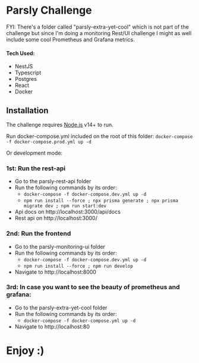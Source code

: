 # Parsly Challenge

FYI: There's a folder called "parsly-extra-yet-cool" which is not part of the challenge but since I'm doing a monitoring Rest/UI challenge I might as well include some cool Prometheus and Grafana metrics.

#### Tech Used:

- NestJS
- Typescript
- Postgres
- React
- Docker

## Installation

The challenge requires [Node.js](https://nodejs.org/) v14+ to run.

Run docker-compose.yml included on the root of this folder:
`docker-compose -f docker-compose.prod.yml up -d`

Or development mode:

### 1st: Run the rest-api

- Go to the parsly-rest-api folder
- Run the following commands by its order:
  - `docker-compose -f docker-compose.dev.yml up -d`
  - `npm run install --force ; npx prisma generate ; npx prisma migrate dev ; npm run start:dev`
- Api docs on http://localhost:3000/api/docs
- Rest api on http://localhost:3000/

### 2nd: Run the frontend

- Go to the parsly-monitoring-ui folder
- Run the following commands by its order:
  - `docker-compose -f docker-compose.dev.yml up -d`
  - `npm run install --force ; npm run develop`
- Navigate to http://localhost:8000

### 3rd: In case you want to see the beauty of prometheus and grafana:

- Go to the parsly-extra-yet-cool folder
- Run the following commands by its order:
  - `docker-compose -f docker-compose.yml up -d`
- Navigate to http://localhost:80

# Enjoy :)
